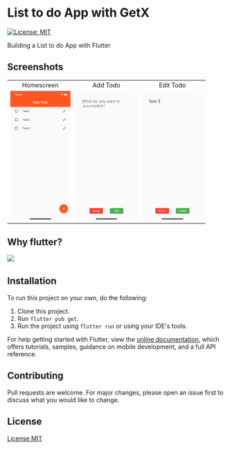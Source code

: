 # List to do App with GetX

[![License: MIT](https://img.shields.io/badge/License-MIT-yellow.svg)](https://opensource.org/licenses/MIT)

Building a List to do App with Flutter

## Screenshots

|     |     |    |
| :-: | :-: |:-: |
|  Homescreen | Add Todo | Edit Todo |
| <img src="./screenshots/home_screen.png" height="300" /> | <img src="./screenshots/todo_screen.png" height="300" /> | <img src="./screenshots/edit_todo.png" height="300" /> |

## Why flutter?

![](https://res.cloudinary.com/practicaldev/image/fetch/s--fNF5kHce--/c_limit%2Cf_auto%2Cfl_progressive%2Cq_66%2Cw_880/https://dev-to-uploads.s3.amazonaws.com/i/j0nesadfz9fifxyd15mr.gif)

## Installation

To run this project on your own, do the following: 
1. Clone this project.
2. Run `flutter pub get`.
3. Run the project using `flutter run` or using your IDE's tools.

For help getting started with Flutter, view the
[online documentation](https://flutter.dev/docs), which offers tutorials,
samples, guidance on mobile development, and a full API reference.

## Contributing
Pull requests are welcome. For major changes, please open an issue first to discuss what you would like to change.

## License
[License MIT](LICENSE)